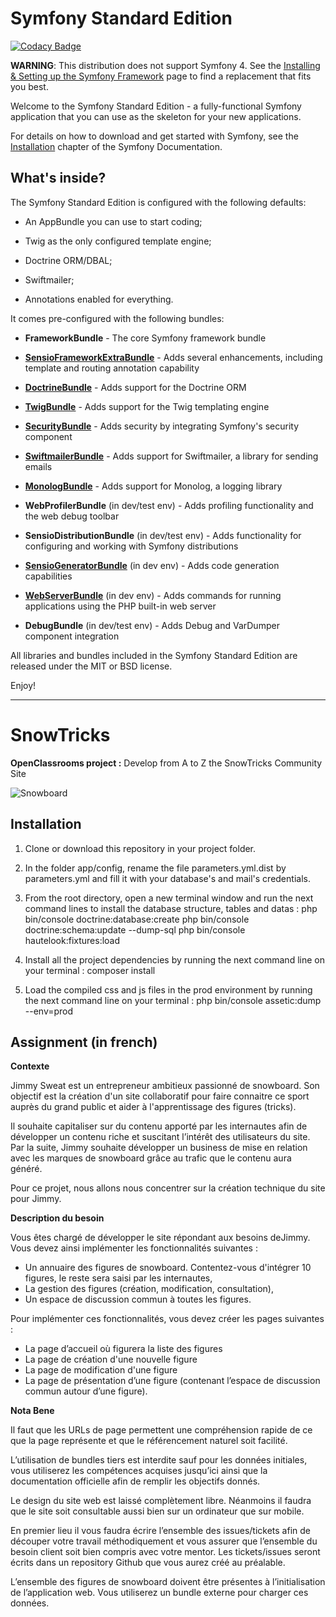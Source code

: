 Symfony Standard Edition
========================

[![Codacy Badge](https://api.codacy.com/project/badge/Grade/ef00a0921b8a46d496019332673e0336)](https://app.codacy.com/app/percevalseb1309/SnowTricks?utm_source=github.com&utm_medium=referral&utm_content=percevalseb1309/SnowTricks&utm_campaign=Badge_Grade_Settings)

**WARNING**: This distribution does not support Symfony 4. See the
[Installing & Setting up the Symfony Framework][15] page to find a replacement
that fits you best.

Welcome to the Symfony Standard Edition - a fully-functional Symfony
application that you can use as the skeleton for your new applications.

For details on how to download and get started with Symfony, see the
[Installation][1] chapter of the Symfony Documentation.

What's inside?
--------------

The Symfony Standard Edition is configured with the following defaults:

  * An AppBundle you can use to start coding;

  * Twig as the only configured template engine;

  * Doctrine ORM/DBAL;

  * Swiftmailer;

  * Annotations enabled for everything.

It comes pre-configured with the following bundles:

  * **FrameworkBundle** - The core Symfony framework bundle

  * [**SensioFrameworkExtraBundle**][6] - Adds several enhancements, including
    template and routing annotation capability

  * [**DoctrineBundle**][7] - Adds support for the Doctrine ORM

  * [**TwigBundle**][8] - Adds support for the Twig templating engine

  * [**SecurityBundle**][9] - Adds security by integrating Symfony's security
    component

  * [**SwiftmailerBundle**][10] - Adds support for Swiftmailer, a library for
    sending emails

  * [**MonologBundle**][11] - Adds support for Monolog, a logging library

  * **WebProfilerBundle** (in dev/test env) - Adds profiling functionality and
    the web debug toolbar

  * **SensioDistributionBundle** (in dev/test env) - Adds functionality for
    configuring and working with Symfony distributions

  * [**SensioGeneratorBundle**][13] (in dev env) - Adds code generation
    capabilities

  * [**WebServerBundle**][14] (in dev env) - Adds commands for running applications
    using the PHP built-in web server

  * **DebugBundle** (in dev/test env) - Adds Debug and VarDumper component
    integration

All libraries and bundles included in the Symfony Standard Edition are
released under the MIT or BSD license.

Enjoy!

[1]:  https://symfony.com/doc/3.4/setup.html
[6]:  https://symfony.com/doc/current/bundles/SensioFrameworkExtraBundle/index.html
[7]:  https://symfony.com/doc/3.4/doctrine.html
[8]:  https://symfony.com/doc/3.4/templating.html
[9]:  https://symfony.com/doc/3.4/security.html
[10]: https://symfony.com/doc/3.4/email.html
[11]: https://symfony.com/doc/3.4/logging.html
[13]: https://symfony.com/doc/current/bundles/SensioGeneratorBundle/index.html
[14]: https://symfony.com/doc/current/setup/built_in_web_server.html
[15]: https://symfony.com/doc/current/setup.html

-----------------

# SnowTricks

__OpenClassrooms project :__ Develop from A to Z the SnowTricks Community Site  
  
![Snowboard](https://thumbor-static.factorymedia.com/OJxibllyrCCWLL62lW_o5YSaFYk=/620x413/smart/http%3A%2F%2Fcdn.coresites.factorymedia.com%2Fwhitelines_new%2Fwp-content%2Fuploads%2F2012%2F12%2Ffrontflipknuckle-620x413.jpg)

## Installation

1. Clone or download this repository in your project folder.

2. In the folder app/config, rename the file parameters.yml.dist by parameters.yml and fill it with your database's and mail's credentials. 

3. From the root directory, open a new terminal window and run the next command lines to install the database structure, tables and datas :
  php bin/console doctrine:database:create
  php bin/console doctrine:schema:update  --dump-sql
  php bin/console hautelook:fixtures:load

4. Install all the project dependencies by running the next command line on your terminal :
  composer install

5. Load the compiled css and js files in the prod environment by running the next command line on your terminal :
  php bin/console assetic:dump --env=prod
  
## Assignment (in french)

__Contexte__

Jimmy Sweat est un entrepreneur ambitieux passionné de snowboard. Son objectif est la création d'un site collaboratif pour faire connaitre ce sport auprès du grand public et aider à l'apprentissage des figures (tricks).

Il souhaite capitaliser sur du contenu apporté par les internautes afin de développer un contenu riche et suscitant l’intérêt des utilisateurs du site. Par la suite, Jimmy souhaite développer un business de mise en relation avec les marques de snowboard grâce au trafic que le contenu aura généré.

Pour ce projet, nous allons nous concentrer sur la création technique du site pour Jimmy.

__Description du besoin__

Vous êtes chargé de développer le site répondant aux besoins deJimmy. Vous devez ainsi implémenter les fonctionnalités suivantes : 
*	Un annuaire des figures de snowboard. Contentez-vous d'intégrer 10 figures, le reste sera saisi par les internautes,
*	La gestion des figures (création, modification, consultation),
*	Un espace de discussion commun à toutes les figures.

Pour implémenter ces fonctionnalités, vous devez créer les pages suivantes :
*	La page d’accueil où figurera la liste des figures 
*	La page de création d'une nouvelle figure
*	La page de modification d'une figure
*	La page de présentation d’une figure (contenant l’espace de discussion commun autour d’une figure).

__Nota Bene__

Il faut que les URLs de page permettent une compréhension rapide de ce que la page représente et que le référencement naturel soit facilité.

L’utilisation de bundles tiers est interdite sauf pour les données initiales, vous utiliserez les compétences acquises jusqu’ici ainsi que la documentation officielle afin de remplir les objectifs donnés.

Le design du site web est laissé complètement libre. Néanmoins il faudra que le site soit consultable aussi bien sur un ordinateur que sur mobile.

En premier lieu il vous faudra écrire l’ensemble des issues/tickets afin de découper votre travail méthodiquement et vous assurer que l’ensemble du besoin client soit bien compris avec votre mentor. Les tickets/issues seront écrits dans un repository Github que vous aurez créé au préalable.

L’ensemble des figures de snowboard doivent être présentes à l’initialisation de l’application web. Vous utiliserez un bundle externe pour charger ces données. 
